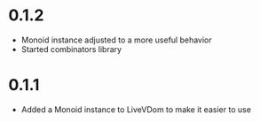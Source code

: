 # 0.1.2
* Monoid instance adjusted to a more useful behavior
* Started combinators library
# 0.1.1
* Added a Monoid instance to LiveVDom to make it easier to use

